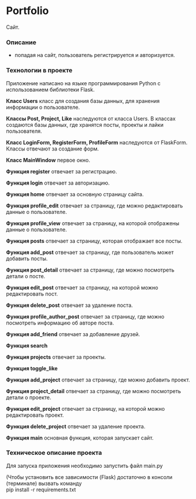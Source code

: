 # Portfolio #

Сайт.

### Описание ###

- попадая на сайт, пользователь регистрируется и авторизуется.

### Технологии в проекте ###
Приложение написано на языке программирования Python c использованием библиотеки Flask.

**Класс Users** класс для создания базы данных, для хранения информации о пользователе.

**Классы Post, Project, Like** наследуются от класса Users. В классах создаются базы данных, где хранятся посты, проекты и лайки пользователя.

**Класс LoginForm, RegisterForm, ProfileForm** наследуются от FlaskForm. Классы отвечают за создание форм.

**Класс MainWindow** первое окно.

**Функция register** отвечает за регистрацию.

**Функция login** отвечает за авторизацию.

**Функция home** отвечает за основную страницу сайта.

**Функция profile_edit** отвечает за страницу, где можно редактировать данные о пользователе.

**Функция profile_view** отвечает за страницу, на которой отображены данные о пользователе.

**Функция posts** отвечает за страницу, которая отображает все посты.

**Функция add_post** отвечает за страницу, где пользователь может добавить посты.

**Функция post_detail** отвечает за страницу, где можно посмотреть детали о посте.

**Функция edit_post** отвечает за страницу, на которой можно редактировать пост.

**Функция delete_post** отвечает за удаление поста.

**Функция profile_author_post** отвечает за страницу, где можно посмотреть информацию об авторе поста.

**Функция add_friend** отвечает за добавление друзей.

**Функция search** 

**Функция projects** отвечает за проекты.

**Функция toggle_like** 

**Функция add_project** отвечает за страницу, где можно добавить проект.

**Функция project_detail** отвечает за страницу, где можно посмотреть детали о проекте.

**Функция edit_project** отвечает за страницу, на которой можно редактировать проект.

**Функция delete_project** отвечает за удаление проекта.

**Функция main** основная функция, которая запускает сайт.


### Техническое описание проекта ###
Для запуска приложения необходимо запустить файл main.py


(Чтобы установить все зависимости (Flask) 
достаточно в консоли (терминале) вызвать команду  
pip install -r requirements.txt